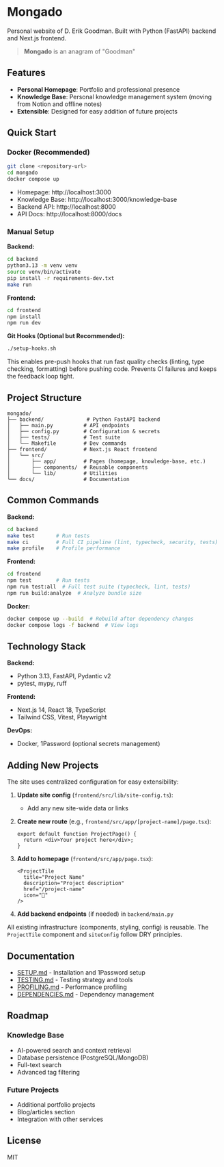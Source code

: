 # Mongado

Personal website of D. Erik Goodman. Built with Python (FastAPI) backend and Next.js frontend.

> **Mongado** is an anagram of "Goodman"

## Features

- **Personal Homepage**: Portfolio and professional presence
- **Knowledge Base**: Personal knowledge management system (moving from Notion and offline notes)
- **Extensible**: Designed for easy addition of future projects

## Quick Start

### Docker (Recommended)

```bash
git clone <repository-url>
cd mongado
docker compose up
```

- Homepage: http://localhost:3000
- Knowledge Base: http://localhost:3000/knowledge-base
- Backend API: http://localhost:8000
- API Docs: http://localhost:8000/docs

### Manual Setup

**Backend:**
```bash
cd backend
python3.13 -m venv venv
source venv/bin/activate
pip install -r requirements-dev.txt
make run
```

**Frontend:**
```bash
cd frontend
npm install
npm run dev
```

**Git Hooks (Optional but Recommended):**
```bash
./setup-hooks.sh
```

This enables pre-push hooks that run fast quality checks (linting, type checking, formatting) before pushing code. Prevents CI failures and keeps the feedback loop tight.

## Project Structure

```
mongado/
├── backend/              # Python FastAPI backend
│   ├── main.py          # API endpoints
│   ├── config.py        # Configuration & secrets
│   ├── tests/           # Test suite
│   └── Makefile         # Dev commands
├── frontend/            # Next.js React frontend
│   └── src/
│       ├── app/         # Pages (homepage, knowledge-base, etc.)
│       ├── components/  # Reusable components
│       └── lib/         # Utilities
└── docs/                # Documentation
```

## Common Commands

**Backend:**
```bash
cd backend
make test       # Run tests
make ci         # Full CI pipeline (lint, typecheck, security, tests)
make profile    # Profile performance
```

**Frontend:**
```bash
cd frontend
npm test        # Run tests
npm run test:all  # Full test suite (typecheck, lint, tests)
npm run build:analyze  # Analyze bundle size
```

**Docker:**
```bash
docker compose up --build  # Rebuild after dependency changes
docker compose logs -f backend  # View logs
```

## Technology Stack

**Backend:**
- Python 3.13, FastAPI, Pydantic v2
- pytest, mypy, ruff

**Frontend:**
- Next.js 14, React 18, TypeScript
- Tailwind CSS, Vitest, Playwright

**DevOps:**
- Docker, 1Password (optional secrets management)

## Adding New Projects

The site uses centralized configuration for easy extensibility:

1. **Update site config** (`frontend/src/lib/site-config.ts`):
   - Add any new site-wide data or links

2. **Create new route** (e.g., `frontend/src/app/[project-name]/page.tsx`):
   ```tsx
   export default function ProjectPage() {
     return <div>Your project here</div>;
   }
   ```

3. **Add to homepage** (`frontend/src/app/page.tsx`):
   ```tsx
   <ProjectTile
     title="Project Name"
     description="Project description"
     href="/project-name"
     icon="🚀"
   />
   ```

4. **Add backend endpoints** (if needed) in `backend/main.py`

All existing infrastructure (components, styling, config) is reusable. The `ProjectTile` component and `siteConfig` follow DRY principles.

## Documentation

- [SETUP.md](docs/SETUP.md) - Installation and 1Password setup
- [TESTING.md](docs/TESTING.md) - Testing strategy and tools
- [PROFILING.md](docs/PROFILING.md) - Performance profiling
- [DEPENDENCIES.md](docs/DEPENDENCIES.md) - Dependency management

## Roadmap

### Knowledge Base
- AI-powered search and context retrieval
- Database persistence (PostgreSQL/MongoDB)
- Full-text search
- Advanced tag filtering

### Future Projects
- Additional portfolio projects
- Blog/articles section
- Integration with other services

## License

MIT
